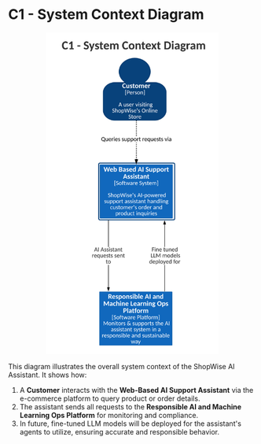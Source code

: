 
# C1 - System Context Diagram

<center>
    <img src="../images/architecture/c1-system-context.png" alt="C1 - System Context Diagram" width="350"/>
</center>

This diagram illustrates the overall system context of the ShopWise AI Assistant. It shows how:

1. A **Customer** interacts with the **Web-Based AI Support Assistant** via the e-commerce platform to query product or order details.
2. The assistant sends all requests to the **Responsible AI and Machine Learning Ops Platform** for monitoring and compliance.
3. In future, fine-tuned LLM models will be deployed for the assistant's agents to utilize, ensuring accurate and responsible behavior.
